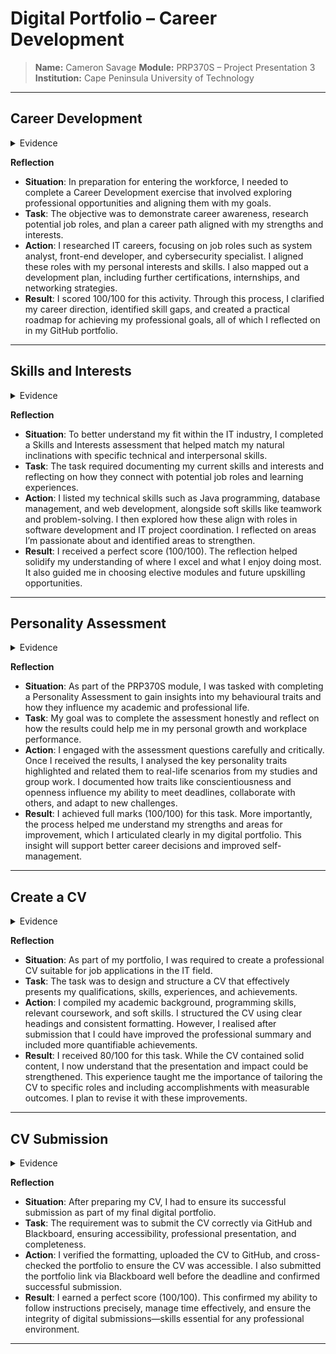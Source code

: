 # Digital Portfolio – Career Development

> **Name:** Cameron Savage
> **Module:** PRP370S – Project Presentation 3  
> **Institution:** Cape Peninsula University of Technology  

---

##  Career Development

<details>
<summary> Evidence</summary>

- Career planning document (PDF)  
- Screenshot of career goal tracker  
- Links to IT role research (e.g., system analyst, cybersecurity)  

</details>

**Reflection**

- **Situation**: In preparation for entering the workforce, I needed to complete a Career Development exercise that involved exploring professional opportunities and aligning them with my goals.  
- **Task**: The objective was to demonstrate career awareness, research potential job roles, and plan a career path aligned with my strengths and interests.  
- **Action**: I researched IT careers, focusing on job roles such as system analyst, front-end developer, and cybersecurity specialist. I aligned these roles with my personal interests and skills. I also mapped out a development plan, including further certifications, internships, and networking strategies.  
- **Result**: I scored 100/100 for this activity. Through this process, I clarified my career direction, identified skill gaps, and created a practical roadmap for achieving my professional goals, all of which I reflected on in my GitHub portfolio.

---

##  Skills and Interests

<details>
<summary> Evidence</summary>

- Skills matrix (Excel or Markdown table)  
- GitHub repo showcasing coding projects  
- Reflection document on interests alignment  

</details>

**Reflection**

- **Situation**: To better understand my fit within the IT industry, I completed a Skills and Interests assessment that helped match my natural inclinations with specific technical and interpersonal skills.  
- **Task**: The task required documenting my current skills and interests and reflecting on how they connect with potential job roles and learning experiences.  
- **Action**: I listed my technical skills such as Java programming, database management, and web development, alongside soft skills like teamwork and problem-solving. I then explored how these align with roles in software development and IT project coordination. I reflected on areas I’m passionate about and identified areas to strengthen.  
- **Result**: I received a perfect score (100/100). The reflection helped solidify my understanding of where I excel and what I enjoy doing most. It also guided me in choosing elective modules and future upskilling opportunities.

---

##  Personality Assessment

<details>
<summary> Evidence</summary>

- Personality assessment report (PDF)  
- Screenshot of Big Five/MBTI results  
- Summary of trait alignment to career suitability  

</details>

**Reflection**

- **Situation**: As part of the PRP370S module, I was tasked with completing a Personality Assessment to gain insights into my behavioural traits and how they influence my academic and professional life.  
- **Task**: My goal was to complete the assessment honestly and reflect on how the results could help me in my personal growth and workplace performance.  
- **Action**: I engaged with the assessment questions carefully and critically. Once I received the results, I analysed the key personality traits highlighted and related them to real-life scenarios from my studies and group work. I documented how traits like conscientiousness and openness influence my ability to meet deadlines, collaborate with others, and adapt to new challenges.  
- **Result**: I achieved full marks (100/100) for this task. More importantly, the process helped me understand my strengths and areas for improvement, which I articulated clearly in my digital portfolio. This insight will support better career decisions and improved self-management.

---

##  Create a CV

<details>
<summary> Evidence</summary>

- CV (PDF or Markdown version)  
- Peer review feedback form  
- Screenshot of layout before/after edits  

</details>

**Reflection**

- **Situation**: As part of my portfolio, I was required to create a professional CV suitable for job applications in the IT field.  
- **Task**: The task was to design and structure a CV that effectively presents my qualifications, skills, experiences, and achievements.  
- **Action**: I compiled my academic background, programming skills, relevant coursework, and soft skills. I structured the CV using clear headings and consistent formatting. However, I realised after submission that I could have improved the professional summary and included more quantifiable achievements.  
- **Result**: I received 80/100 for this task. While the CV contained solid content, I now understand that the presentation and impact could be strengthened. This experience taught me the importance of tailoring the CV to specific roles and including accomplishments with measurable outcomes. I plan to revise it with these improvements.

---

##  CV Submission

<details>
<summary> Evidence</summary>

- GitHub link to CV  
- Blackboard submission confirmation screenshot  
- Final checklist for digital portfolio submission  

</details>

**Reflection**

- **Situation**: After preparing my CV, I had to ensure its successful submission as part of my final digital portfolio.  
- **Task**: The requirement was to submit the CV correctly via GitHub and Blackboard, ensuring accessibility, professional presentation, and completeness.  
- **Action**: I verified the formatting, uploaded the CV to GitHub, and cross-checked the portfolio to ensure the CV was accessible. I also submitted the portfolio link via Blackboard well before the deadline and confirmed successful submission.  
- **Result**: I earned a perfect score (100/100). This confirmed my ability to follow instructions precisely, manage time effectively, and ensure the integrity of digital submissions—skills essential for any professional environment.

---
